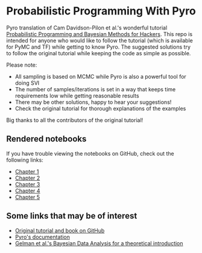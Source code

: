 # Probabilistic Programming With Pyro

Pyro translation of Cam Davidson-Pilon et al.'s wonderful tutorial [Probabilistic Programming and Bayesian Methods for Hackers](https://github.com/CamDavidsonPilon/Probabilistic-Programming-and-Bayesian-Methods-for-Hackers). This repo is intended for anyone who would like to follow the tutorial (which is available for PyMC and TF) while getting to know Pyro. The suggested solutions try to follow the original tutorial while keeping the code as simple as possible.

Please note:
* All sampling is based on MCMC while Pyro is also a powerful tool for doing SVI
* The number of samples/iterations is set in a way that keeps time requirements low while getting reasonable results
* There may be other solutions, happy to hear your suggestions!
* Check the original tutorial for thorough explanations of the examples

Big thanks to all the contributors of the original tutorial!

## Rendered notebooks

If you have trouble viewing the notebooks on GitHub, check out the following links:
* [Chapter 1](https://swbg.github.io/pyro-hackers/renders/chapter_01.html)
* [Chapter 2](https://swbg.github.io/pyro-hackers/renders/chapter_02.html)
* [Chapter 3](https://swbg.github.io/pyro-hackers/renders/chapter_03.html)
* [Chapter 4](https://swbg.github.io/pyro-hackers/renders/chapter_04.html)
* [Chapter 5](https://swbg.github.io/pyro-hackers/renders/chapter_05.html)

## Some links that may be of interest
* [Original tutorial and book on GitHub](https://github.com/CamDavidsonPilon/Probabilistic-Programming-and-Bayesian-Methods-for-Hackers)
* [Pyro's documentation](https://pyro.ai/examples/index.html)
* [Gelman et al.'s Bayesian Data Analysis for a theoretical introduction](http://www.stat.columbia.edu/~gelman/book/)
